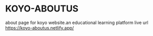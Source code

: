 # KOYO-ABOUTUS
about page for koyo website.an educational learning platform
live url https://koyo-aboutus.netlify.app/
